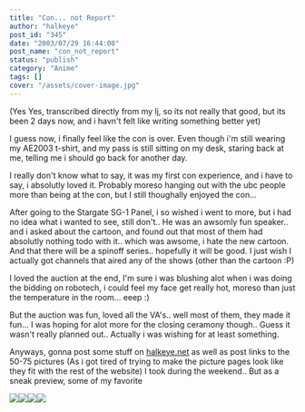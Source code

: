 ```yaml
---
title: "Con... not Report"
author: "halkeye"
post_id: "345"
date: "2003/07/29 16:44:00"
post_name: "con_not_report"
status: "publish"
category: "Anime"
tags: []
cover: "/assets/cover-image.jpg"
---
```


(Yes Yes, transcribed directly from my lj, so its not really that good, but its been 2 days now, and i havn't felt like writing something better yet)

I guess now, i finally feel like the con is over. Even though i'm still wearing my AE2003 t-shirt, and my pass is still sitting on my desk, staring back at me, telling me i should go back for another day.

I really don't know what to say, it was my first con experience, and i have to say, i absolutly loved it.
Probably moreso hanging out with the ubc people more than being at the con, but I still thoughally enjoyed the con...

After going to the Stargate SG-1 Panel, i so wished i went to more, but i had no idea what i wanted to see, still don't.. He was an awsomly fun speaker.. and i asked about the cartoon, and found out that most of them had absolutly nothing todo with it.. which was awsome, i hate the new cartoon. And that there will be a spinoff series.. hopefully it will be good. I just wish I actually got channels that aired any of the shows (other than the cartoon :P)

I loved the auction at the end, I'm sure i was blushing alot when i was doing the bidding on robotech, i could feel my face get really hot, moreso than just the temperature in the room... eeep :)

But the auction was fun, loved all the VA's.. well most of them, they made it fun... I was hoping for alot more for the closing ceramony though.. Guess it wasn't really planned out.. Actually i was wishing for at least something.

Anyways, gonna post some stuff on [halkeye.net](https://www.halkeye.net) as well as post links to the 50-75 pictures (As i got tired of trying to make the picture pages look like they fit with the rest of the website) I took during the weekend.. But as a sneak preview, some of my favorite

![](https://gallery.halkeye.net/albums/2003-07-26/DCP_0435.thumb.jpg)![](https://gallery.halkeye.net/albums/2003-07-26/DCP_0440.thumb.jpg)![](https://gallery.halkeye.net/albums/2003-07-27/DCP_0450.thumb.jpg)![](https://gallery.halkeye.net/albums/2003-07-27/DCP_0464.thumb.jpg)
